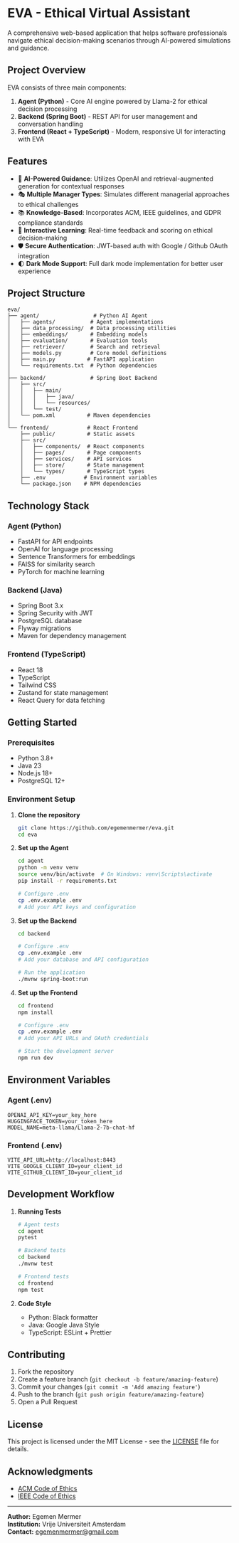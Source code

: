 # EVA - Ethical Virtual Assistant

A comprehensive web-based application that helps software professionals navigate ethical decision-making scenarios through AI-powered simulations and guidance.

## Project Overview

EVA consists of three main components:

1. **Agent (Python)** - Core AI engine powered by Llama-2 for ethical decision processing
2. **Backend (Spring Boot)** - REST API for user management and conversation handling
3. **Frontend (React + TypeScript)** - Modern, responsive UI for interacting with EVA

## Features

- 🤖 **AI-Powered Guidance**: Utilizes OpenAI and retrieval-augmented generation for contextual responses
- 🎭 **Multiple Manager Types**: Simulates different managerial approaches to ethical challenges
- 📚 **Knowledge-Based**: Incorporates ACM, IEEE guidelines, and GDPR compliance standards
- 🔄 **Interactive Learning**: Real-time feedback and scoring on ethical decision-making
- 🛡️ **Secure Authentication**: JWT-based auth with Google / Github OAuth integration
- 🌓 **Dark Mode Support**: Full dark mode implementation for better user experience

## Project Structure

```
eva/
├── agent/                 # Python AI Agent
│   ├── agents/           # Agent implementations
│   ├── data_processing/  # Data processing utilities
│   ├── embeddings/       # Embedding models
│   ├── evaluation/       # Evaluation tools
│   ├── retriever/        # Search and retrieval
│   ├── models.py         # Core model definitions
│   ├── main.py          # FastAPI application
│   └── requirements.txt  # Python dependencies
│
├── backend/              # Spring Boot Backend
│   ├── src/
│   │   ├── main/
│   │   │   ├── java/
│   │   │   └── resources/
│   │   └── test/
│   └── pom.xml          # Maven dependencies
│
└── frontend/            # React Frontend
    ├── public/          # Static assets
    ├── src/
    │   ├── components/  # React components
    │   ├── pages/       # Page components
    │   ├── services/    # API services
    │   ├── store/       # State management
    │   └── types/       # TypeScript types
    ├── .env            # Environment variables
    └── package.json    # NPM dependencies
```

## Technology Stack

### Agent (Python)
- FastAPI for API endpoints
- OpenAI for language processing
- Sentence Transformers for embeddings
- FAISS for similarity search
- PyTorch for machine learning

### Backend (Java)
- Spring Boot 3.x
- Spring Security with JWT
- PostgreSQL database
- Flyway migrations
- Maven for dependency management

### Frontend (TypeScript)
- React 18
- TypeScript
- Tailwind CSS
- Zustand for state management
- React Query for data fetching

## Getting Started

### Prerequisites
- Python 3.8+
- Java 23
- Node.js 18+
- PostgreSQL 12+

### Environment Setup

1. **Clone the repository**
   ```bash
   git clone https://github.com/egemenmermer/eva.git
   cd eva
   ```

2. **Set up the Agent**
   ```bash
   cd agent
   python -m venv venv
   source venv/bin/activate  # On Windows: venv\Scripts\activate
   pip install -r requirements.txt
   
   # Configure .env
   cp .env.example .env
   # Add your API keys and configuration
   ```

3. **Set up the Backend**
   ```bash
   cd backend
   
   # Configure .env
   cp .env.example .env
   # Add your database and API configuration
   
   # Run the application
   ./mvnw spring-boot:run
   ```

4. **Set up the Frontend**
   ```bash
   cd frontend
   npm install
   
   # Configure .env
   cp .env.example .env
   # Add your API URLs and OAuth credentials
   
   # Start the development server
   npm run dev
   ```

## Environment Variables

### Agent (.env)
```env
OPENAI_API_KEY=your_key_here
HUGGINGFACE_TOKEN=your_token_here
MODEL_NAME=meta-llama/Llama-2-7b-chat-hf
```

### Frontend (.env)
```env
VITE_API_URL=http://localhost:8443
VITE_GOOGLE_CLIENT_ID=your_client_id
VITE_GITHUB_CLIENT_ID=your_client_id
```

## Development Workflow

1. **Running Tests**
   ```bash
   # Agent tests
   cd agent
   pytest
   
   # Backend tests
   cd backend
   ./mvnw test
   
   # Frontend tests
   cd frontend
   npm test
   ```

2. **Code Style**
   - Python: Black formatter
   - Java: Google Java Style
   - TypeScript: ESLint + Prettier

## Contributing

1. Fork the repository
2. Create a feature branch (`git checkout -b feature/amazing-feature`)
3. Commit your changes (`git commit -m 'Add amazing feature'`)
4. Push to the branch (`git push origin feature/amazing-feature`)
5. Open a Pull Request

## License

This project is licensed under the MIT License - see the [LICENSE](LICENSE) file for details.

## Acknowledgments

- [ACM Code of Ethics](https://www.acm.org/code-of-ethics)
- [IEEE Code of Ethics](https://www.ieee.org/about/corporate/governance/p7-8.html)

---

**Author:** Egemen Mermer  
**Institution:** Vrije Universiteit Amsterdam  
**Contact:** egemenmermer@gmail.com
